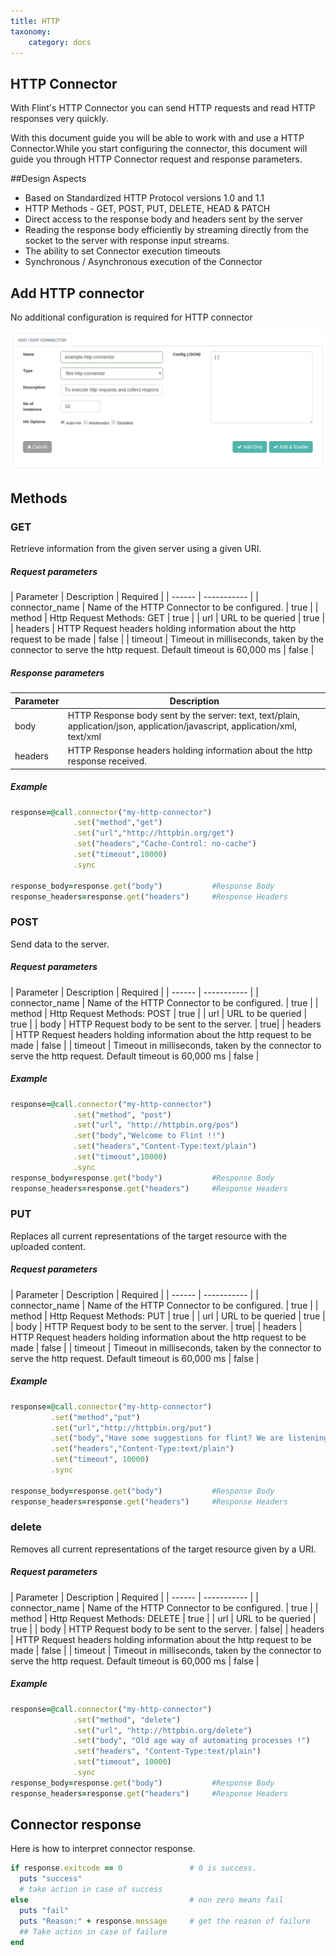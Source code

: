 ```yaml
---
title: HTTP
taxonomy:
    category: docs
---
```

## HTTP Connector

With Flint's HTTP Connector you can send HTTP requests and read HTTP responses very quickly.

With this document guide you will be able to work with and use a HTTP Connector.While you start configuring the connector, this document will guide you through HTTP Connector request and response parameters.

##Design Aspects
+ Based on Standardized HTTP Protocol versions 1.0 and 1.1
+ HTTP Methods - GET, POST, PUT, DELETE, HEAD & PATCH
+ Direct access to the response body and headers sent by the server
+ Reading the response body efficiently by streaming directly from the socket to the server with response input streams.
+ The ability to set Connector execution timeouts
+ Synchronous / Asynchronous execution of the Connector

## Add HTTP connector
No additional configuration is required for HTTP connector

![add_http_connector](add-http-conn.png)

## Methods

### GET
Retrieve information from the given server using a given URI.

##### Request parameters
| Parameter | Description | Required |
| ------ | ----------- |
| connector_name | Name of the HTTP Connector to be configured. | true |
| method | Http Request Methods: GET | true |
| url | URL to be queried | true |
| headers | HTTP Request headers holding information about the http request to be made | false |
| timeout | Timeout in milliseconds, taken by the connector to serve the http request. Default timeout is 60,000 ms | false |


##### Response parameters
| Parameter | Description  |
| ------ | ----------- |
| body | HTTP Response body sent by the server: text, text/plain, application/json, application/javascript, application/xml, text/xml|
| headers | HTTP Response headers holding information about the http response received. |

##### Example
``` ruby
response=@call.connector("my-http-connector")
              .set("method","get")
              .set("url","http://httpbin.org/get")
              .set("headers","Cache-Control: no-cache")
              .set("timeout",10000)
              .sync

response_body=response.get("body")           #Response Body
response_headers=response.get("headers")     #Response Headers
```


### POST
Send data to the server.

##### Request parameters
| Parameter | Description | Required |
| ------ | ----------- |
| connector_name | Name of the HTTP Connector to be configured. | true |
| method | Http Request Methods: POST | true |
| url | URL to be queried | true |
| body | HTTP Request body to be sent to the server. | true|
| headers | HTTP Request headers holding information about the http request to be made | false |
| timeout | Timeout in milliseconds, taken by the connector to serve the http request. Default timeout is 60,000 ms | false |

##### Example
``` ruby
response=@call.connector("my-http-connector")
              .set("method", "post")
              .set("url", "http://httpbin.org/pos")
              .set("body","Welcome to Flint !!")
              .set("headers","Content-Type:text/plain")
              .set("timeout",10000)
              .sync
response_body=response.get("body")           #Response Body
response_headers=response.get("headers")     #Response Headers
```
### PUT
Replaces all current representations of the target resource with the uploaded content.

##### Request parameters

| Parameter | Description | Required |
| ------ | ----------- |
| connector_name | Name of the HTTP Connector to be configured. | true |
| method | Http Request Methods: PUT | true |
| url | URL to be queried | true |
| body | HTTP Request body to be sent to the server. | true|
| headers | HTTP Request headers holding information about the http request to be made | false |
| timeout | Timeout in milliseconds, taken by the connector to serve the http request. Default timeout is 60,000 ms | false |

##### Example
``` ruby
response=@call.connector("my-http-connector")
         .set("method","put")
         .set("url","http://httpbin.org/put")
         .set("body","Have some suggestions for flint? We are listening !")
         .set("headers","Content-Type:text/plain")
         .set("timeout", 10000)
         .sync

response_body=response.get("body")           #Response Body
response_headers=response.get("headers")     #Response Headers
```

### delete
Removes all current representations of the target resource given by a URI.

##### Request parameters

| Parameter | Description | Required |
| ------ | ----------- |
| connector_name | Name of the HTTP Connector to be configured. | true |
| method | Http Request Methods: DELETE | true |
| url | URL to be queried | true |
| body | HTTP Request body to be sent to the server. | false|
| headers | HTTP Request headers holding information about the http request to be made | false |
| timeout | Timeout in milliseconds, taken by the connector to serve the http request. Default timeout is 60,000 ms | false |
##### Example

``` ruby
response=@call.connector("my-http-connector")
              .set("method", "delete")
              .set("url", "http://httpbin.org/delete")
              .set("body", "Old age way of automating processes !")
              .set("headers", "Content-Type:text/plain")
              .set("timeout", 10000)
              .sync
response_body=response.get("body")           #Response Body
response_headers=response.get("headers")     #Response Headers
```

## Connector response
Here is how to interpret connector response.
``` ruby
if response.exitcode == 0               # 0 is success.
  puts "success"
  # take action in case of success
else                                    # non zero means fail
  puts "fail"
  puts "Reason:" + response.message     # get the reason of failure
  ## Take action in case of failure
end

```

